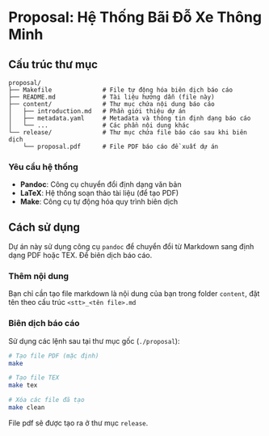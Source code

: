 # Proposal: Hệ Thống Bãi Đỗ Xe Thông Minh

## Cấu trúc thư mục

```
proposal/
├── Makefile              # File tự động hóa biên dịch báo cáo
├── README.md             # Tài liệu hướng dẫn (file này)
├── content/              # Thư mục chứa nội dung báo cáo
│   ├── introduction.md   # Phần giới thiệu dự án
│   ├── metadata.yaml     # Metadata và thông tin định dạng báo cáo
│   └── ...               # Các phần nội dung khác
└── release/              # Thư mục chứa file báo cáo sau khi biên dịch
    └── proposal.pdf      # File PDF báo cáo đề xuất dự án
```


### Yêu cầu hệ thống

- **Pandoc**: Công cụ chuyển đổi định dạng văn bản
- **LaTeX**: Hệ thống soạn thảo tài liệu (để tạo PDF)
- **Make**: Công cụ tự động hóa quy trình biên dịch


## Cách sử dụng

Dự án này sử dụng công cụ `pandoc` để chuyển đổi từ Markdown sang định dạng PDF hoặc TEX. Để biên dịch báo cáo.

### Thêm nội dung

Bạn chỉ cần tạo file markdown là nội dung của bạn trong folder `content`, đặt tên theo cấu trúc `<stt>_<tên file>.md`

### Biên dịch báo cáo

Sử dụng các lệnh sau tại thư mục gốc (`./proposal`):

```bash
# Tạo file PDF (mặc định)
make

# Tạo file TEX
make tex

# Xóa các file đã tạo
make clean
```

File pdf sẽ được tạo ra ở thư mục `release`.
